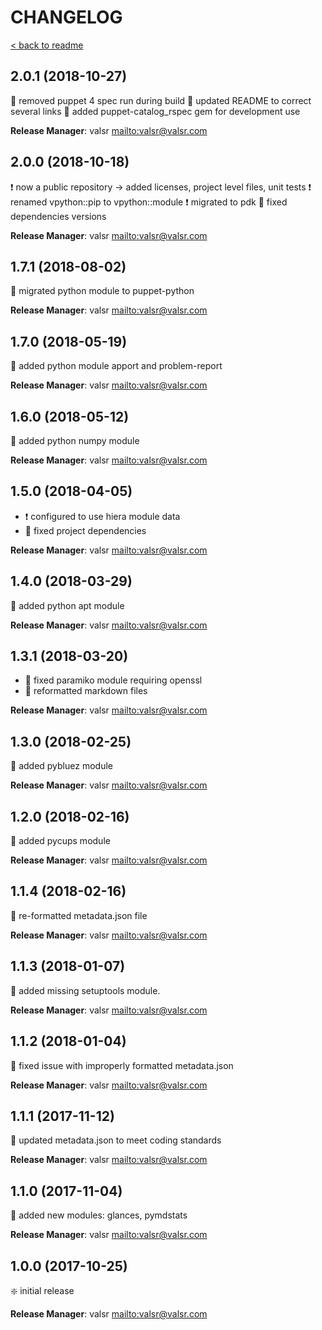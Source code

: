 # CHANGELOG

[< back to readme](README.md)

## 2.0.1 (2018-10-27)

:hammer: removed puppet 4 spec run during build
:hammer: updated README to correct several links
:star2: added puppet-catalog_rspec gem for development use

**Release Manager**: valsr <mailto:valsr@valsr.com>

## 2.0.0 (2018-10-18)

:exclamation: now a public repository -> added licenses, project level files, unit tests
:exclamation: renamed vpython::pip to vpython::module
:exclamation: migrated to pdk
:hammer: fixed dependencies versions

**Release Manager**: valsr <mailto:valsr@valsr.com>

## 1.7.1 (2018-08-02)

:hammer: migrated python module to puppet-python

**Release Manager**: valsr <mailto:valsr@valsr.com>

## 1.7.0 (2018-05-19)

:star2: added python module apport and problem-report

**Release Manager**: valsr <mailto:valsr@valsr.com>

## 1.6.0 (2018-05-12)

:star2: added python numpy module

**Release Manager**: valsr <mailto:valsr@valsr.com>

## 1.5.0 (2018-04-05)

- :exclamation: configured to use hiera module data
- :hammer: fixed project dependencies

**Release Manager**: valsr <mailto:valsr@valsr.com>

## 1.4.0 (2018-03-29)

:star2: added python apt module

**Release Manager**: valsr <mailto:valsr@valsr.com>

## 1.3.1 (2018-03-20)

- :hammer: fixed paramiko module requiring openssl
- :hammer: reformatted markdown files

**Release Manager**: valsr <mailto:valsr@valsr.com>

## 1.3.0 (2018-02-25)

:star2: added pybluez module

**Release Manager**: valsr <mailto:valsr@valsr.com>

## 1.2.0 (2018-02-16)

:star2: added pycups module

**Release Manager**: valsr <mailto:valsr@valsr.com>

## 1.1.4 (2018-02-16)

:hammer: re-formatted metadata.json file

**Release Manager**: valsr <mailto:valsr@valsr.com>

## 1.1.3 (2018-01-07)

:star2: added missing setuptools module.

**Release Manager**: valsr <mailto:valsr@valsr.com>

## 1.1.2 (2018-01-04)

:hammer: fixed issue with improperly formatted metadata.json

**Release Manager**: valsr <mailto:valsr@valsr.com>

## 1.1.1 (2017-11-12)

:hammer: updated metadata.json to meet coding standards

**Release Manager**: valsr <mailto:valsr@valsr.com>

## 1.1.0 (2017-11-04)

:star2: added new modules: glances, pymdstats

**Release Manager**: valsr <mailto:valsr@valsr.com>

## 1.0.0 (2017-10-25)

:sparkle: initial release

**Release Manager**: valsr <mailto:valsr@valsr.com>
